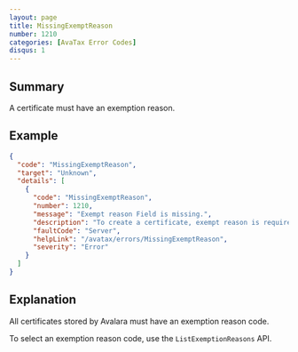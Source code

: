 ```yaml
---
layout: page
title: MissingExemptReason
number: 1210
categories: [AvaTax Error Codes]
disqus: 1
---
```


## Summary

A certificate must have an exemption reason.

## Example

```json
{
  "code": "MissingExemptReason",
  "target": "Unknown",
  "details": [
    {
      "code": "MissingExemptReason",
      "number": 1210,
      "message": "Exempt reason Field is missing.",
      "description": "To create a certificate, exempt reason is required.",
      "faultCode": "Server",
      "helpLink": "/avatax/errors/MissingExemptReason",
      "severity": "Error"
    }
  ]
}
```

## Explanation

All certificates stored by Avalara must have an exemption reason code.  

To select an exemption reason code, use the `ListExemptionReasons` API.
